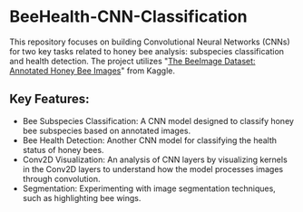 # BeeHealth-CNN-Classification
This repository focuses on building Convolutional Neural Networks (CNNs) for two key tasks related to honey bee analysis: subspecies classification and health detection. The project utilizes "[The BeeImage Dataset: Annotated Honey Bee Images]([url](https://www.kaggle.com/datasets/jenny18/honey-bee-annotated-images/code?datasetId=47062&sortBy=voteCount))" from Kaggle.

## Key Features:
* Bee Subspecies Classification: A CNN model designed to classify honey bee subspecies based on annotated images.
* Bee Health Detection: Another CNN model for classifying the health status of honey bees.
* Conv2D Visualization: An analysis of CNN layers by visualizing kernels in the Conv2D layers to understand how the model processes images through convolution.
* Segmentation: Experimenting with image segmentation techniques, such as highlighting bee wings.
